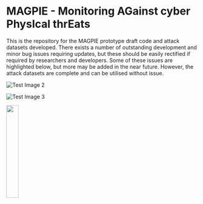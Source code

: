 # MAGPIE - Monitoring AGainst cyber PhysIcal thrEats

This is the repository for the MAGPIE prototype draft code and attack datasets developed. There exists a number of outstanding development and minor bug issues requiring updates, but these should be easily rectified if required by researchers and developers. Some of these issues are highlighted below, but more may be added in the near future. However, the attack datasets are complete and can be utilised without issue. 

![Test Image 2](https://github.com/isec-greenwich/magpie/blob/master/v1.0/magpie_architecture.png)<!-- .element height="50%" width="50%" -->

![Test Image 3](https://github.com/isec-greenwich/magpie/blob/master/v1.0/magpie_proto.png)<!-- .element height="50%" width="50%" -->

<img src="https://github.com/isec-greenwich/magpie/blob/master/v1.0/magpie_testbed.png" height="25%">

